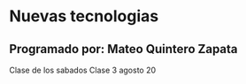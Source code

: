 # Nuevas tecnologias
## Programado por: Mateo Quintero Zapata

Clase de los sabados Clase 3 agosto 20

